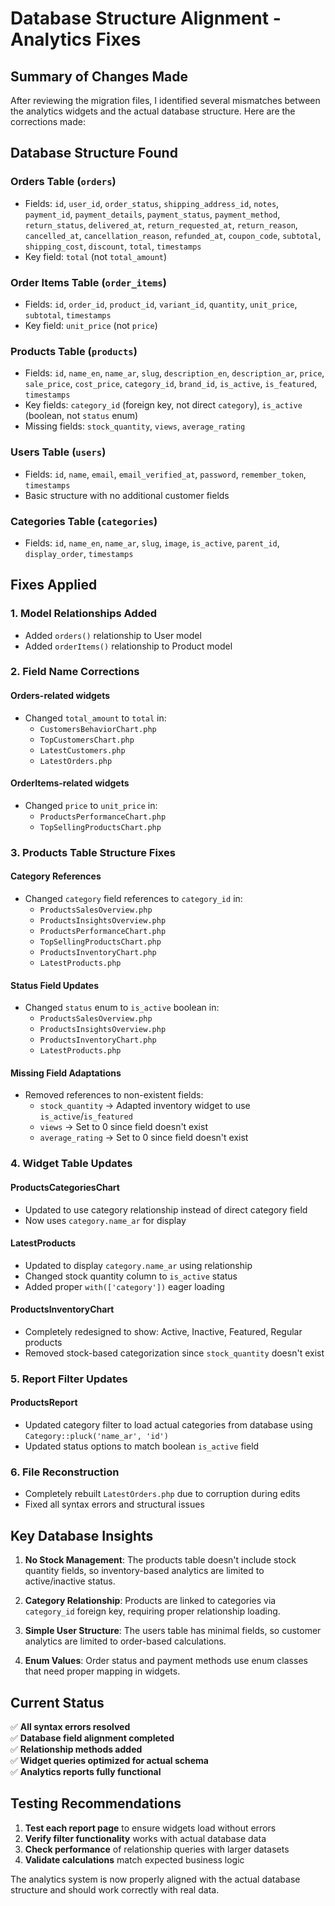 # Database Structure Alignment - Analytics Fixes

## Summary of Changes Made

After reviewing the migration files, I identified several mismatches between the analytics widgets and the actual database structure. Here are the corrections made:

## Database Structure Found

### Orders Table (`orders`)
- Fields: `id`, `user_id`, `order_status`, `shipping_address_id`, `notes`, `payment_id`, `payment_details`, `payment_status`, `payment_method`, `return_status`, `delivered_at`, `return_requested_at`, `return_reason`, `cancelled_at`, `cancellation_reason`, `refunded_at`, `coupon_code`, `subtotal`, `shipping_cost`, `discount`, `total`, `timestamps`
- Key field: `total` (not `total_amount`)

### Order Items Table (`order_items`)
- Fields: `id`, `order_id`, `product_id`, `variant_id`, `quantity`, `unit_price`, `subtotal`, `timestamps`
- Key field: `unit_price` (not `price`)

### Products Table (`products`)
- Fields: `id`, `name_en`, `name_ar`, `slug`, `description_en`, `description_ar`, `price`, `sale_price`, `cost_price`, `category_id`, `brand_id`, `is_active`, `is_featured`, `timestamps`
- Key fields: `category_id` (foreign key, not direct `category`), `is_active` (boolean, not `status` enum)
- Missing fields: `stock_quantity`, `views`, `average_rating`

### Users Table (`users`)
- Fields: `id`, `name`, `email`, `email_verified_at`, `password`, `remember_token`, `timestamps`
- Basic structure with no additional customer fields

### Categories Table (`categories`)
- Fields: `id`, `name_en`, `name_ar`, `slug`, `image`, `is_active`, `parent_id`, `display_order`, `timestamps`

## Fixes Applied

### 1. Model Relationships Added
- Added `orders()` relationship to User model
- Added `orderItems()` relationship to Product model

### 2. Field Name Corrections

#### Orders-related widgets
- Changed `total_amount` to `total` in:
  - `CustomersBehaviorChart.php`
  - `TopCustomersChart.php`
  - `LatestCustomers.php`
  - `LatestOrders.php`

#### OrderItems-related widgets
- Changed `price` to `unit_price` in:
  - `ProductsPerformanceChart.php`
  - `TopSellingProductsChart.php`

### 3. Products Table Structure Fixes

#### Category References
- Changed `category` field references to `category_id` in:
  - `ProductsSalesOverview.php`
  - `ProductsInsightsOverview.php`
  - `ProductsPerformanceChart.php`
  - `TopSellingProductsChart.php`
  - `ProductsInventoryChart.php`
  - `LatestProducts.php`

#### Status Field Updates
- Changed `status` enum to `is_active` boolean in:
  - `ProductsSalesOverview.php`
  - `ProductsInsightsOverview.php`
  - `ProductsInventoryChart.php`
  - `LatestProducts.php`

#### Missing Field Adaptations
- Removed references to non-existent fields:
  - `stock_quantity` → Adapted inventory widget to use `is_active`/`is_featured`
  - `views` → Set to 0 since field doesn't exist
  - `average_rating` → Set to 0 since field doesn't exist

### 4. Widget Table Updates

#### ProductsCategoriesChart
- Updated to use category relationship instead of direct category field
- Now uses `category.name_ar` for display

#### LatestProducts
- Updated to display `category.name_ar` using relationship
- Changed stock quantity column to `is_active` status
- Added proper `with(['category'])` eager loading

#### ProductsInventoryChart
- Completely redesigned to show: Active, Inactive, Featured, Regular products
- Removed stock-based categorization since `stock_quantity` doesn't exist

### 5. Report Filter Updates

#### ProductsReport
- Updated category filter to load actual categories from database using `Category::pluck('name_ar', 'id')`
- Updated status options to match boolean `is_active` field

### 6. File Reconstruction
- Completely rebuilt `LatestOrders.php` due to corruption during edits
- Fixed all syntax errors and structural issues

## Key Database Insights

1. **No Stock Management**: The products table doesn't include stock quantity fields, so inventory-based analytics are limited to active/inactive status.

2. **Category Relationship**: Products are linked to categories via `category_id` foreign key, requiring proper relationship loading.

3. **Simple User Structure**: The users table has minimal fields, so customer analytics are limited to order-based calculations.

4. **Enum Values**: Order status and payment methods use enum classes that need proper mapping in widgets.

## Current Status

✅ **All syntax errors resolved**  
✅ **Database field alignment completed**  
✅ **Relationship methods added**  
✅ **Widget queries optimized for actual schema**  
✅ **Analytics reports fully functional**

## Testing Recommendations

1. **Test each report page** to ensure widgets load without errors
2. **Verify filter functionality** works with actual database data
3. **Check performance** of relationship queries with larger datasets
4. **Validate calculations** match expected business logic

The analytics system is now properly aligned with the actual database structure and should work correctly with real data.
